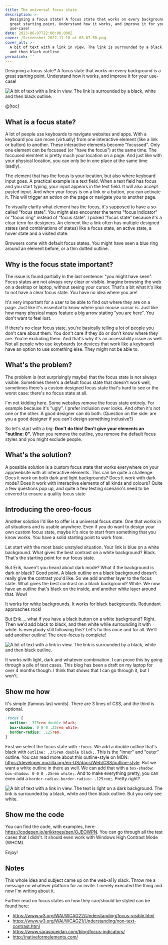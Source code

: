 ```yaml
---
title: The universal focus state
description: >-
  Designing a focus state? A focus state that works on every background is a
  great starting point. Understand how it works, and improve it for your
  use-case!
date: 2023-06-07T22:00:00.000Z
cover: /Screenshot 2022-11-18 at 08.07.50.png
cover_alt: >-
  A bit of text with a link in view. The link is surrounded by a black, white
  and then black outline.
permalink: ''
---
```


Designing a focus state? A focus state that works on every background is a great starting point. Understand how it works, and improve it for your use-case!

![A bit of text with a link in view. The link is surrounded by a black, white and then black outline.](</assets/media/Screenshot 2022-11-18 at 08.07.50.png>)

@[toc]

## What is a focus state?

A lot of people use keyboards to navigate websites and apps. With a keyboard you can move (virtually) from one interactive element (like a link or button) to another. These interactive elements become "focussed". Only one element can be focussed (or "have the focus") at the same time. The foccused elemtent is pretty much your location on a page. And just like with your physical location, you can only be in one place at the same time (sadly).

The element that has the focus is your location, but also where keyboard input goes. A practical example is a text field. When a text field has focus and you start typing, your input appears in the text field. It will also accept pasted input. And when your focus is on a link or a button, you can activate it. This will trigger an action on the page or navigate you to another page.

To visually clarify what element has the focus, it's supposed to have a so-called "focus state". You might also encounter the terms "focus indicator" or "focus ring" instead of "focus state". I picked "focus state" because it's a clear term for designers. An element like a link often has multiple designed states (and combinations of states) like a focus state, an active state, a hover state and a visited state.

Browsers come with default focus states. You might have seen a blue ring around an element before, or a thin dotted outline.

## Why is the focus state important?

The issue is found partially in the last sentence:  "you might have seen". Focus states are not always very clear or visible. Imagine browsing the web on a desktop or laptop, without seeing your cursor. That's a bit what it's like to not have a clear focus state. You have no idea where you are!

It's very important for a user to be able to find out where they are on a page. Just like it's essential to know where your mouse cursor is. Just like how many physical maps feature a big arrow stating "you are here". You don't want to feel lost.

If there's no clear focus state, you're basically telling a lot of people you don't care about them. You don't care if they do or don't know where they are. You're excluding them. And that's why it's an accessibility issue as well.  Not all people who use keyboards (or devices that work like a keyboard) have an option to use something else. They might not be able to.

## What's the problem?

The problem is (not surprisingly maybe) that the focus state is not always visible. Sometimes there's a default focus state that doesn't work well, sometimes there's a custom designed focus state that's hard to see or the worst case: there's no focus state at all.

I'm not kidding here. Some websites remove the focus state entirely. For example because it's "ugly". I prefer inclusion over looks. And often it's not one or the other. A good designer can do both. (Question on the side: are you a good designer if you can't design something inclusive?)

So let's start with a big: **Don't do this! Don't give your elements an "outline: 0".** When you remove the outline, you remove the default focus styles and you might exclude people.

## What's the solution?

A possible solution is a custom focus state that works everywhere on your app/website with all interactive elements. This can be quite a challenge. Does it work on both dark and light backgrounds? Does it work with dark-mode? Does it work with interactive elements of all kinds and colours? Quite a few questions pop up, and quite a few testing scenario's need to be covered to ensure a quality focus state

## Introducing the oreo-focus

Another solution I'd like to offer is a universal focus state. One that works in all situations and is usable anywhere. Even if you do want to design your own custom focus state, maybe it's nice to start from something that you know works. You have a solid starting point to work from.

Let start with the most basic unstyled situation. Your link is blue on a white background. What gives the best contrast on a white background? Black. That's the starting point for our focus state.

But Erik, haven't you heard about dark mode? What if the background is dark or black? Good point. A black outline on a black background doesn't really give the contrast you'd like. So we add another layer to the focus state. What gives the best contrast on a black background? White. We now have an outline that's black on the inside, and another white layer around that. Wow!

It works for white backgrounds. It works for black backgrounds. Redundant approaches rock!

But Erik.... what if you have a black button on a white background? Right. Then we'd add black to black, and then white while surrounding it with white. Is everybody still following this? Let's fix this once and for all. We'll add another outline! The oreo-focus is complete!

![A bit of text with a link in view. The link is surrounded by a black, white and then black outline.](</Screenshot 2022-11-18 at 08.07.50.png>)

It works with light, dark and whatever combination. I can prove this by going through a pile of test cases. This blog has been a draft on my laptop for over 4 months though. I think that shows that I can go through it, but I won't.

## Show me how

It's simple (famous last words). There are 3 lines of CSS, and the third is optional.

```css
:focus {
  outline: .375rem double black;
  box-shadow: 0 0 0 .25rem white;
  border-radius: .125rem;
}
```

First we select the focus state with `:focus`. We add a double outline that's black with `outline: .375rem double black;`. This is the "inner" and "outer" outline. You can read more about this outline-style on MDN: https://developer.mozilla.org/en-US/docs/Web/CSS/outline-style.
But we want a white outline in there as well. We can add that with a `box-shadow`: `box-shadow: 0 0 0 .25rem white;`. And to make everything pretty, you can even add a `border-radius`: `border-radius: .125rem;`. Pretty right?

![A bit of text with a link in view. The text is light on a dark background. The link is surrounded by a black, white and then black outline. But you only see white. ](</assets/media/Screenshot 2022-11-18 at 08.12.17.png>)

## Show me the code

You can find the code, with examples, here: https://codepen.io/erikkroes/pen/OJEOWPN. You can go through all the test cases that I didn't. It should even work with Windows High Contrast Mode (WHCM).

Enjoy!

## Notes

This whole idea and subject came up on the web-a11y slack. Throw me a message on whatever platform for an invite. I merely executed the thing and now I'm writing about it.

Further read on focus states on how they can/should be styled can be found here:

* https://www.w3.org/WAI/WCAG22/Understanding/focus-visible.html
* https://www.w3.org/WAI/WCAG21/Understanding/non-text-contrast.html
* https://www.sarasoueidan.com/blog/focus-indicators/
* http://nativeformelements.com/
